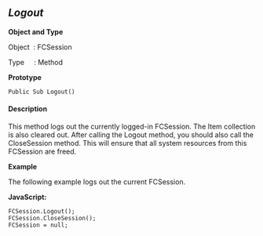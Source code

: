 _Logout_
--------

**Object and Type**

Object  : FCSession

Type     : Method

**Prototype**

```
Public Sub Logout()
```

#### Description

This method logs out the currently logged-in FCSession. The Item collection is also cleared out. After calling the Logout method, you should also call the CloseSession method. This will ensure that all system resources from this FCSession are freed.

**Example**

The following example logs out the current FCSession.

**JavaScript:**
```
FCSession.Logout();
FCSession.CloseSession();
FCSession = null;
```